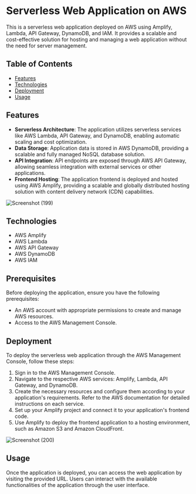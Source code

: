 # Serverless Web Application on AWS

This is a serverless web application deployed on AWS using Amplify, Lambda, API Gateway, DynamoDB, and IAM. It provides a scalable and cost-effective solution for hosting and managing a web application without the need for server management.

## Table of Contents
- [Features](#features)
- [Technologies](#technologies)
- [Deployment](#deployment)
- [Usage](#usage)

## Features

- **Serverless Architecture**: The application utilizes serverless services like AWS Lambda, API Gateway, and DynamoDB, enabling automatic scaling and cost optimization.
- **Data Storage**: Application data is stored in AWS DynamoDB, providing a scalable and fully managed NoSQL database solution.
- **API Integration**: API endpoints are exposed through AWS API Gateway, allowing seamless integration with external services or other applications.
- **Frontend Hosting**: The application frontend is deployed and hosted using AWS Amplify, providing a scalable and globally distributed hosting solution with content delivery network (CDN) capabilities.

![Screenshot (199)](https://github.com/satyamws/AWS-Projects/assets/26667834/6d8dc5d5-fd27-4cfa-9119-4d9274ed726b)

## Technologies
- AWS Amplify
- AWS Lambda
- AWS API Gateway
- AWS DynamoDB
- AWS IAM

## Prerequisites

Before deploying the application, ensure you have the following prerequisites:
- An AWS account with appropriate permissions to create and manage AWS resources.
- Access to the AWS Management Console.

## Deployment

To deploy the serverless web application through the AWS Management Console, follow these steps:

1. Sign in to the AWS Management Console.
2. Navigate to the respective AWS services: Amplify, Lambda, API Gateway, and DynamoDB.
3. Create the necessary resources and configure them according to your application's requirements. Refer to the AWS documentation for detailed instructions on each service.
4. Set up your Amplify project and connect it to your application's frontend code.
5. Use Amplify to deploy the frontend application to a hosting environment, such as Amazon S3 and Amazon CloudFront.

![Screenshot (200)](https://github.com/satyamws/AWS-Projects/assets/26667834/1ebf2e76-691a-4e60-a6f7-3830a25ce473)

## Usage

Once the application is deployed, you can access the web application by visiting the provided URL. Users can interact with the available functionalities of the application through the user interface.
